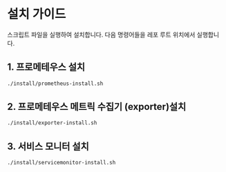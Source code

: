 # 설치 가이드

스크립트 파일을 실행하여 설치합니다.
다음 명령어들을 레포 루트 위치에서 실행합니다.

## 1. 프로메테우스 설치

```bash
./install/prometheus-install.sh
```

## 2. 프로메테우스 메트릭 수집기 (exporter)설치

```bash
./install/exporter-install.sh
```

## 3. 서비스 모니터 설치

```bash
./install/servicemonitor-install.sh
```
